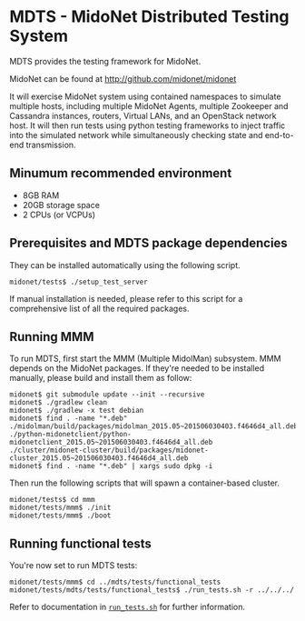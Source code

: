 MDTS - MidoNet Distributed Testing System
=========================================

MDTS provides the testing framework for MidoNet.

MidoNet can be found at http://github.com/midonet/midonet

It will exercise MidoNet system using contained namespaces to
simulate multiple hosts, including multiple MidoNet Agents, multiple
Zookeeper and Cassandra instances, routers, Virtual LANs, and an
OpenStack network host.  It will then run tests using python testing
frameworks to inject traffic into the simulated network while
simultaneously checking state and end-to-end transmission.

Minumum recommended environment
-------------------------------

* 8GB RAM
* 20GB storage space
* 2 CPUs (or VCPUs)

Prerequisites and MDTS package dependencies
-------------------------------------------

They can be installed automatically using the following script.

```
midonet/tests$ ./setup_test_server
```

If manual installation is needed, please refer to this script for a
comprehensive list of all the required packages.

Running MMM
-----------

To run MDTS, first start the MMM (Multiple MidolMan) subsystem. MMM depends on
the MidoNet packages. If they're needed to be installed manually, please build
and install them as follow:

```
midonet$ git submodule update --init --recursive
midonet$ ./gradlew clean
midonet$ ./gradlew -x test debian
midonet$ find . -name "*.deb"
./midolman/build/packages/midolman_2015.05~201506030403.f4646d4_all.deb
./python-midonetclient/python-midonetclient_2015.05~201506030403.f4646d4_all.deb
./cluster/midonet-cluster/build/packages/midonet-cluster_2015.05~201506030403.f4646d4_all.deb
midonet$ find . -name "*.deb" | xargs sudo dpkg -i
```

Then run the following scripts that will spawn a container-based cluster.

```
midonet/tests$ cd mmm
midonet/tests/mmm$ ./init
midonet/tests/mmm$ ./boot
```

Running functional tests
------------------------

You're now set to run MDTS tests:

```
midonet/tests/mmm$ cd ../mdts/tests/functional_tests
midonet/tests/mdts/tests/functional_tests$ ./run_tests.sh -r ../../../
```

Refer to documentation in [`run_tests.sh`][run_tests] for further information.

[run_tests]: tests/mdts/tests/functional_tests/run_tests.sh
